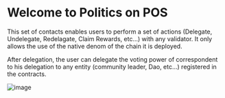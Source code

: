 # Welcome to Politics on POS

This set of contacts enables users to perform a set of actions (Delegate, Undelegate, Redelagate, Claim Rewards, etc...) with any validator. It only allows the use of the native denom of the chain it is deployed.

After delegation, the user can delegate the voting power of correspondent to his delegation to any entity (community leader, Dao, etc...) registered in the contracts.


![image](https://user-images.githubusercontent.com/114091333/215571780-7d5bb841-5fb0-4928-ba97-7726c583c57c.png)


